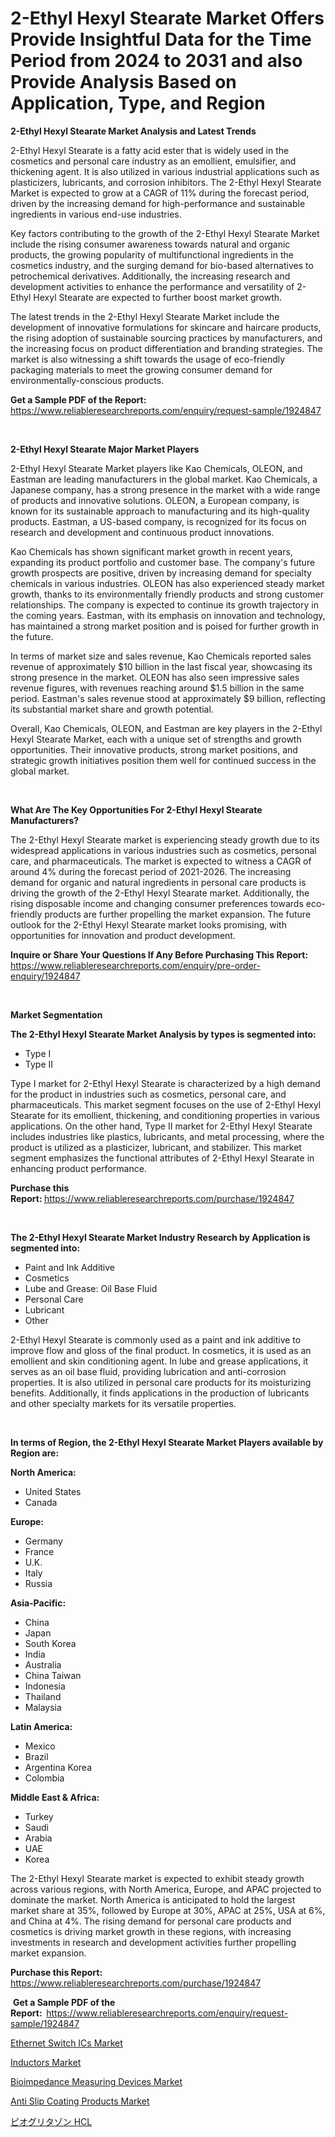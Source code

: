 <p><h1>2-Ethyl Hexyl Stearate Market Offers Provide Insightful Data for the Time Period from 2024 to 2031 and also Provide Analysis Based on Application, Type, and Region</h1></p><p><strong>2-Ethyl Hexyl Stearate Market Analysis and Latest Trends</strong></p>
<p><p>2-Ethyl Hexyl Stearate is a fatty acid ester that is widely used in the cosmetics and personal care industry as an emollient, emulsifier, and thickening agent. It is also utilized in various industrial applications such as plasticizers, lubricants, and corrosion inhibitors. The 2-Ethyl Hexyl Stearate Market is expected to grow at a CAGR of 11% during the forecast period, driven by the increasing demand for high-performance and sustainable ingredients in various end-use industries.</p><p>Key factors contributing to the growth of the 2-Ethyl Hexyl Stearate Market include the rising consumer awareness towards natural and organic products, the growing popularity of multifunctional ingredients in the cosmetics industry, and the surging demand for bio-based alternatives to petrochemical derivatives. Additionally, the increasing research and development activities to enhance the performance and versatility of 2-Ethyl Hexyl Stearate are expected to further boost market growth.</p><p>The latest trends in the 2-Ethyl Hexyl Stearate Market include the development of innovative formulations for skincare and haircare products, the rising adoption of sustainable sourcing practices by manufacturers, and the increasing focus on product differentiation and branding strategies. The market is also witnessing a shift towards the usage of eco-friendly packaging materials to meet the growing consumer demand for environmentally-conscious products.</p></p>
<p><strong>Get a Sample PDF of the Report:&nbsp;</strong> <a href="https://www.reliableresearchreports.com/enquiry/request-sample/1924847">https://www.reliableresearchreports.com/enquiry/request-sample/1924847</a></p>
<p>&nbsp;</p>
<p><strong>2-Ethyl Hexyl Stearate Major Market Players</strong></p>
<p><p>2-Ethyl Hexyl Stearate Market players like Kao Chemicals, OLEON, and Eastman are leading manufacturers in the global market. Kao Chemicals, a Japanese company, has a strong presence in the market with a wide range of products and innovative solutions. OLEON, a European company, is known for its sustainable approach to manufacturing and its high-quality products. Eastman, a US-based company, is recognized for its focus on research and development and continuous product innovations.</p><p>Kao Chemicals has shown significant market growth in recent years, expanding its product portfolio and customer base. The company's future growth prospects are positive, driven by increasing demand for specialty chemicals in various industries. OLEON has also experienced steady market growth, thanks to its environmentally friendly products and strong customer relationships. The company is expected to continue its growth trajectory in the coming years. Eastman, with its emphasis on innovation and technology, has maintained a strong market position and is poised for further growth in the future.</p><p>In terms of market size and sales revenue, Kao Chemicals reported sales revenue of approximately $10 billion in the last fiscal year, showcasing its strong presence in the market. OLEON has also seen impressive sales revenue figures, with revenues reaching around $1.5 billion in the same period. Eastman's sales revenue stood at approximately $9 billion, reflecting its substantial market share and growth potential.</p><p>Overall, Kao Chemicals, OLEON, and Eastman are key players in the 2-Ethyl Hexyl Stearate Market, each with a unique set of strengths and growth opportunities. Their innovative products, strong market positions, and strategic growth initiatives position them well for continued success in the global market.</p></p>
<p>&nbsp;</p>
<p><strong>What Are The Key Opportunities For 2-Ethyl Hexyl Stearate Manufacturers?</strong></p>
<p><p>The 2-Ethyl Hexyl Stearate market is experiencing steady growth due to its widespread applications in various industries such as cosmetics, personal care, and pharmaceuticals. The market is expected to witness a CAGR of around 4% during the forecast period of 2021-2026. The increasing demand for organic and natural ingredients in personal care products is driving the growth of the 2-Ethyl Hexyl Stearate market. Additionally, the rising disposable income and changing consumer preferences towards eco-friendly products are further propelling the market expansion. The future outlook for the 2-Ethyl Hexyl Stearate market looks promising, with opportunities for innovation and product development.</p></p>
<p><strong>Inquire or Share Your Questions If Any Before Purchasing This Report:</strong> <a href="https://www.reliableresearchreports.com/enquiry/pre-order-enquiry/1924847">https://www.reliableresearchreports.com/enquiry/pre-order-enquiry/1924847</a></p>
<p>&nbsp;</p>
<p><strong>Market Segmentation</strong></p>
<p><strong>The 2-Ethyl Hexyl Stearate Market Analysis by types is segmented into:</strong></p>
<p><ul><li>Type I</li><li>Type II</li></ul></p>
<p><p>Type I market for 2-Ethyl Hexyl Stearate is characterized by a high demand for the product in industries such as cosmetics, personal care, and pharmaceuticals. This market segment focuses on the use of 2-Ethyl Hexyl Stearate for its emollient, thickening, and conditioning properties in various applications. On the other hand, Type II market for 2-Ethyl Hexyl Stearate includes industries like plastics, lubricants, and metal processing, where the product is utilized as a plasticizer, lubricant, and stabilizer. This market segment emphasizes the functional attributes of 2-Ethyl Hexyl Stearate in enhancing product performance.</p></p>
<p><strong>Purchase this Report:&nbsp;</strong><a href="https://www.reliableresearchreports.com/purchase/1924847">https://www.reliableresearchreports.com/purchase/1924847</a></p>
<p>&nbsp;</p>
<p><strong>The 2-Ethyl Hexyl Stearate Market Industry Research by Application is segmented into:</strong></p>
<p><ul><li>Paint and Ink Additive</li><li>Cosmetics</li><li>Lube and Grease: Oil Base Fluid</li><li>Personal Care</li><li>Lubricant</li><li>Other</li></ul></p>
<p><p>2-Ethyl Hexyl Stearate is commonly used as a paint and ink additive to improve flow and gloss of the final product. In cosmetics, it is used as an emollient and skin conditioning agent. In lube and grease applications, it serves as an oil base fluid, providing lubrication and anti-corrosion properties. It is also utilized in personal care products for its moisturizing benefits. Additionally, it finds applications in the production of lubricants and other specialty markets for its versatile properties.</p></p>
<p>&nbsp;</p>
<p><strong>In terms of Region, the 2-Ethyl Hexyl Stearate Market Players available by Region are:</strong></p>
<p>
    <p> <strong> North America: </strong>
        <ul>
            <li>United States</li>
            <li>Canada</li>
        </ul>
        </p> 
    <p> <strong> Europe: </strong>
        <ul>
            <li>Germany</li>
            <li>France</li>
            <li>U.K.</li>
            <li>Italy</li>
            <li>Russia</li>
        </ul>
        </p> 
    <p> <strong> Asia-Pacific: </strong>
        <ul>
            <li>China</li>
            <li>Japan</li>
            <li>South Korea</li>
            <li>India</li>
            <li>Australia</li>
            <li>China Taiwan</li>
            <li>Indonesia</li>
            <li>Thailand</li>
            <li>Malaysia</li>
        </ul>
        </p> 
    <p> <strong> Latin America: </strong>
        <ul>
            <li>Mexico</li>
            <li>Brazil</li>
            <li>Argentina Korea</li>
            <li>Colombia</li>
        </ul>
        </p> 
    <p> <strong> Middle East & Africa: </strong>
        <ul>
            <li>Turkey</li>
            <li>Saudi</li>
            <li>Arabia</li>
            <li>UAE</li>
            <li>Korea</li>
        </ul>
    </p>
    </p>
<p><p>The 2-Ethyl Hexyl Stearate market is expected to exhibit steady growth across various regions, with North America, Europe, and APAC projected to dominate the market. North America is anticipated to hold the largest market share at 35%, followed by Europe at 30%, APAC at 25%, USA at 6%, and China at 4%. The rising demand for personal care products and cosmetics is driving market growth in these regions, with increasing investments in research and development activities further propelling market expansion.</p></p>
<p><strong>Purchase this Report: </strong><a href="https://www.reliableresearchreports.com/purchase/1924847">https://www.reliableresearchreports.com/purchase/1924847</a></p>
<p>&nbsp;<strong>Get a Sample PDF of the Report:&nbsp;&nbsp;</strong><a href="https://www.reliableresearchreports.com/enquiry/request-sample/1924847">https://www.reliableresearchreports.com/enquiry/request-sample/1924847</a></p>
<p><strong></strong></p>
<p><p><a href="https://view.publitas.com/reportprime-1/ethernet-switch-ics-market-centers-on-aspects-such-as-market-growth-market-share-market-opportunity-and-projected-forecasts-spanning-from-2024-to-2031/">Ethernet Switch ICs Market</a></p><p><a href="https://view.publitas.com/reportprime-1/inductors-market-research-report-unlocks-analysis-on-the-market-financial-status-market-size-and-market-revenue-upto-2031/">Inductors Market</a></p><p><a href="https://funky-papaya-cf4.notion.site/Bioimpedance-Measuring-Devices-Market-Size-and-Growth-Market-Segmentation-Regional-and-Country-Bre-270dc121fdf1468f85b1c5a3a1dc521b">Bioimpedance Measuring Devices Market</a></p><p><a href="https://picayune-night-cbd.notion.site/Anti-Slip-Coating-Products-Market-Dynamics-2024-2031-Also-about-Its-Market-Trends-Projections-and-9a853091427144c2ac3308c94c562b3c">Anti Slip Coating Products Market</a></p><p><a href="https://medium.com/@alvaradolanezhpnoeeozz2ue/%E3%83%94%E3%82%AA%E3%82%B0%E3%83%AA%E3%82%BF%E3%82%BE%E3%83%B3hcl%E5%B8%82%E5%A0%B4%E3%82%A4%E3%83%B3%E3%82%B5%E3%82%A4%E3%83%88-%E5%B8%82%E5%A0%B4%E5%8B%95%E5%90%91-%E6%88%90%E9%95%B7-2024%E5%B9%B4%E3%81%8B%E3%82%892031%E5%B9%B4%E3%81%BE%E3%81%A7%E3%81%AE%E4%BA%88%E6%B8%AC-d632ee903bc4">ピオグリタゾン HCL</a></p></p>